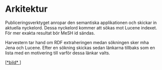# Arkitektur #

Publiceringsverktyget anropar den semantiska applikationen och skickar in aktuella nyckelord. Dessa nyckelord kommer att sökas mot Lucene indexet. För mer exakta resultat bör MeSH id sändas.

Harvestern tar hand om RDF extraheringen medan sökningen sker mha Jena och Lucene. Efter en sökning skickas sedan länkarna tillbaks som en lista med en motivering till varför dessa länkar valts.

[[\*bild\* ](.md)]